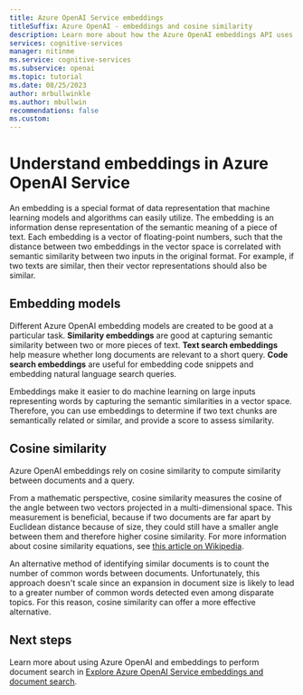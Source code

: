 ```yaml
---
title: Azure OpenAI Service embeddings
titleSuffix: Azure OpenAI - embeddings and cosine similarity
description: Learn more about how the Azure OpenAI embeddings API uses cosine similarity for document search and to measure similarity between texts.
services: cognitive-services
manager: nitinme
ms.service: cognitive-services
ms.subservice: openai
ms.topic: tutorial
ms.date: 08/25/2023
author: mrbullwinkle
ms.author: mbullwin
recommendations: false
ms.custom:
---
```


# Understand embeddings in Azure OpenAI Service

An embedding is a special format of data representation that machine learning models and algorithms can easily utilize. The embedding is an information dense representation of the semantic meaning of a piece of text. Each embedding is a vector of floating-point numbers, such that the distance between two embeddings in the vector space is correlated with semantic similarity between two inputs in the original format. For example, if two texts are similar, then their vector representations should also be similar.

## Embedding models

Different Azure OpenAI embedding models are created to be good at a particular task. **Similarity embeddings** are good at capturing semantic similarity between two or more pieces of text. **Text search embeddings** help measure whether long documents are relevant to a short query. **Code search embeddings** are useful for embedding code snippets and embedding natural language search queries.

Embeddings make it easier to do machine learning on large inputs representing words by capturing the semantic similarities in a vector space. Therefore, you can use embeddings to determine if two text chunks are semantically related or similar, and provide a score to assess similarity.

## Cosine similarity

Azure OpenAI embeddings rely on cosine similarity to compute similarity between documents and a query.

From a mathematic perspective, cosine similarity measures the cosine of the angle between two vectors projected in a multi-dimensional space. This measurement is beneficial, because if two documents are far apart by Euclidean distance because of size, they could still have a smaller angle between them and therefore higher cosine similarity. For more information about cosine similarity equations, see [this article on Wikipedia](https://en.wikipedia.org/wiki/Cosine_similarity).

An alternative method of identifying similar documents is to count the number of common words between documents. Unfortunately, this approach doesn't scale since an expansion in document size is likely to lead to a greater number of common words detected even among disparate topics. For this reason, cosine similarity can offer a more effective alternative.

## Next steps

Learn more about using Azure OpenAI and embeddings to perform document search in [Explore Azure OpenAI Service embeddings and document search](../tutorials/embeddings.md).
